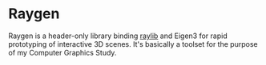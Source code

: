 # Raygen

Raygen is a header-only library binding [raylib](https://github.com/raysan5/raylib) and Eigen3 for rapid prototyping of interactive 3D scenes. It's basically a toolset for the purpose of my Computer Graphics Study.

